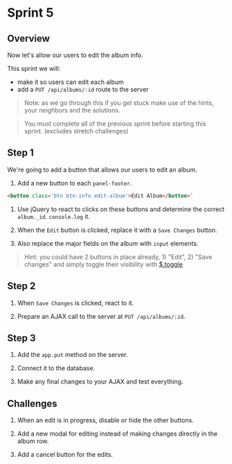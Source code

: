 # Sprint 5

## Overview

Now let's allow our users to edit the album info.  

This sprint we will:
* make it so users can edit each album
* add a `PUT /api/albums/:id` route to the server

> Note: as we go through this if you get stuck make use of the hints, your neighbors and the solutions.

> You must complete all of the previous sprint before starting this sprint. (excludes stretch challenges)

## Step 1

We're going to add a button that allows our users to edit an album.

1. Add a new button to each `panel-footer`.

  ```html
  <button class='btn btn-info edit-album'>Edit Album</button>`
  ```

1. Use jQuery to react to clicks on these buttons and determine the correct `album._id`.  `console.log` it.

1. When the `Edit` button is clicked, replace it with a `Save Changes` button.

1. Also replace the major fields on the album with `input` elements.

  > Hint: you could have 2 buttons in place already, 1) "Edit", 2) "Save changes" and simply toggle their visibility with [$.toggle](http://api.jquery.com/toggle/)

## Step 2

1. When `Save Changes` is clicked, react to it.  

1. Prepare an AJAX call to the server at `PUT /api/albums/:id`.


## Step 3

1. Add the `app.put` method on the server.  

1. Connect it to the database.

1. Make any final changes to your AJAX and test everything.



## Challenges

1. When an edit is in progress, disable or hide the other buttons.

1. Add a new modal for editing instead of making changes directly in the album row.

1. Add a cancel button for the edits.
